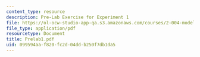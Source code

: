```yaml
---
content_type: resource
description: Pre-Lab Exercise for Experiment 1
file: https://ol-ocw-studio-app-qa.s3.amazonaws.com/courses/2-004-modeling-dynamics-and-control-ii-spring-2003/099594aaf820fc2d04ddb250f7db1da5_Prelab1.pdf
file_type: application/pdf
resourcetype: Document
title: Prelab1.pdf
uid: 099594aa-f820-fc2d-04dd-b250f7db1da5
---
```


